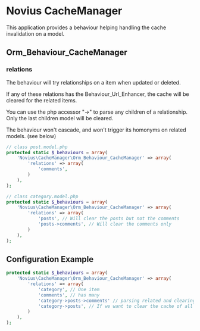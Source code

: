 # Novius CacheManager

This application provides a behaviour helping handling the cache invalidation on a model.

## Orm_Behaviour_CacheManager


### relations

The behaviour will try relationships on a item when updated or deleted.

If any of these relations has the Behaviour_Url_Enhancer, the cache will be cleared for the related items.

You can use the php accessor "->" to parse any children of a relationship. Only the last children model will be cleared.

The behaviour won't cascade, and won't trigger its homonyms on related models. (see below)

```php
// class post.model.php
protected static $_behaviours = array(
    'Novius\CacheManager\Orm_Behaviour_CacheManager' => array(
        'relations' => array(
            'comments',
        )
    ),
);

// class category.model.php
protected static $_behaviours = array(
    'Novius\CacheManager\Orm_Behaviour_CacheManager' => array(
        'relations' => array(
            'posts', // Will clear the posts but not the comments
            'posts->comments', // Will clear the comments only
        )
    ),
);
```

## Configuration Example

```php
protected static $_behaviours = array(
    'Novius\CacheManager\Orm_Behaviour_CacheManager' => array(
        'relations' => array(
            'category', // One item
            'comments', // has many
            'category->posts->comments' // parsing related and clearing only comments
            'category->posts', // If we want to clear the cache of all posts
        )
    ),
);
```